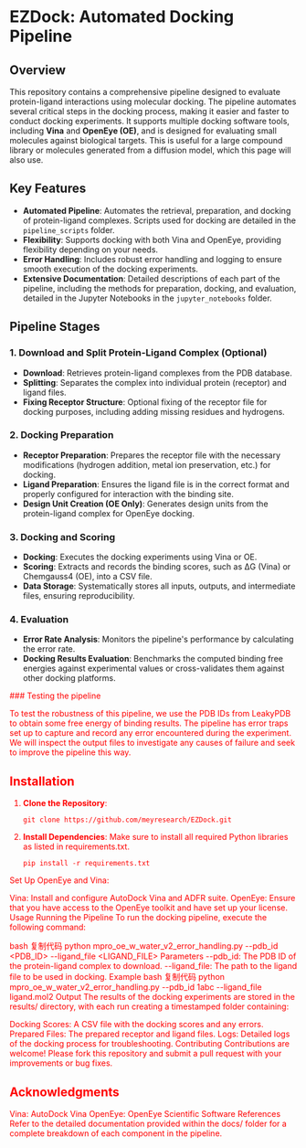 # EZDock: Automated Docking Pipeline

## Overview

This repository contains a comprehensive pipeline designed to evaluate protein-ligand interactions using molecular docking. The pipeline automates several critical steps in the docking process, making it easier and faster to conduct docking experiments. It supports multiple docking software tools, including **Vina** and **OpenEye (OE)**, and is designed for evaluating small molecules against biological targets. This is useful for a large compound library or molecules generated from a diffusion model, which this page will also use.

## Key Features

- **Automated Pipeline**: Automates the retrieval, preparation, and docking of protein-ligand complexes. Scripts used for docking are detailed in the ``pipeline_scripts`` folder.
- **Flexibility**: Supports docking with both Vina and OpenEye, providing flexibility depending on your needs.
- **Error Handling**: Includes robust error handling and logging to ensure smooth execution of the docking experiments.
- **Extensive Documentation**: Detailed descriptions of each part of the pipeline, including the methods for preparation, docking, and evaluation, detailed in the Jupyter Notebooks in the ``jupyter_notebooks`` folder.

## Pipeline Stages

### 1. Download and Split Protein-Ligand Complex (Optional)
- **Download**: Retrieves protein-ligand complexes from the PDB database.
- **Splitting**: Separates the complex into individual protein (receptor) and ligand files.
- **Fixing Receptor Structure**: Optional fixing of the receptor file for docking purposes, including adding missing residues and hydrogens.

### 2. Docking Preparation
- **Receptor Preparation**: Prepares the receptor file with the necessary modifications (hydrogen addition, metal ion preservation, etc.) for docking.
- **Ligand Preparation**: Ensures the ligand file is in the correct format and properly configured for interaction with the binding site.
- **Design Unit Creation (OE Only)**: Generates design units from the protein-ligand complex for OpenEye docking.

### 3. Docking and Scoring
- **Docking**: Executes the docking experiments using Vina or OE.
- **Scoring**: Extracts and records the binding scores, such as ΔG (Vina) or Chemgauss4 (OE), into a CSV file.
- **Data Storage**: Systematically stores all inputs, outputs, and intermediate files, ensuring reproducibility.

### 4. Evaluation
- **Error Rate Analysis**: Monitors the pipeline's performance by calculating the error rate.
- **Docking Results Evaluation**: Benchmarks the computed binding free energies against experimental values or cross-validates them against other docking platforms.

<font color='red'>
### Testing the pipeline

To test the robustness of this pipeline, we use the PDB IDs from LeakyPDB to obtain some free energy of binding results. The pipeline has error traps set up to capture and record any error encountered during the experiment. We will inspect the output files to investigate any causes of failure and seek to improve the pipeline this way.

## Installation

1. **Clone the Repository**:
   ```
   git clone https://github.com/meyresearch/EZDock.git
   ```
   
2. **Install Dependencies**:
Make sure to install all required Python libraries as listed in requirements.txt.
    ```
    pip install -r requirements.txt
    ```
Set Up OpenEye and Vina:

Vina: Install and configure AutoDock Vina and ADFR suite.
OpenEye: Ensure that you have access to the OpenEye toolkit and have set up your license.
Usage
Running the Pipeline
To run the docking pipeline, execute the following command:

bash
复制代码
python mpro_oe_w_water_v2_error_handling.py --pdb_id <PDB_ID> --ligand_file <LIGAND_FILE>
Parameters
--pdb_id: The PDB ID of the protein-ligand complex to download.
--ligand_file: The path to the ligand file to be used in docking.
Example
bash
复制代码
python mpro_oe_w_water_v2_error_handling.py --pdb_id 1abc --ligand_file ligand.mol2
Output
The results of the docking experiments are stored in the results/ directory, with each run creating a timestamped folder containing:

Docking Scores: A CSV file with the docking scores and any errors.
Prepared Files: The prepared receptor and ligand files.
Logs: Detailed logs of the docking process for troubleshooting.
Contributing
Contributions are welcome! Please fork this repository and submit a pull request with your improvements or bug fixes.

## Acknowledgments
Vina: AutoDock Vina
OpenEye: OpenEye Scientific Software
References
Refer to the detailed documentation provided within the docs/ folder for a complete breakdown of each component in the pipeline.

</font>
